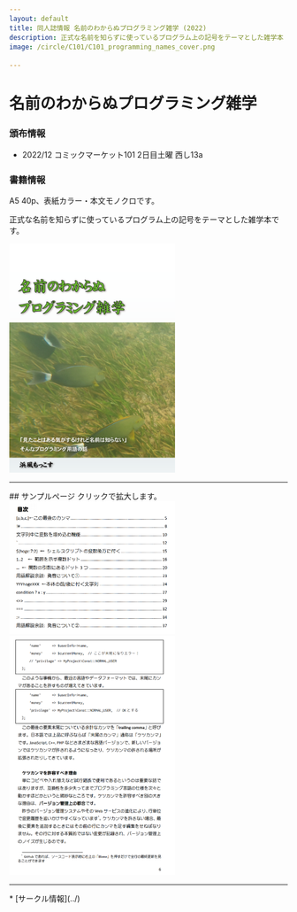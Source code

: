 ```yaml
---
layout: default
title: 同人誌情報 名前のわからぬプログラミング雑学 (2022)
description: 正式な名前を知らずに使っているプログラム上の記号をテーマとした雑学本
image: /circle/C101/C101_programming_names_cover.png

---
```


名前のわからぬプログラミング雑学
====

### 頒布情報

* 2022/12 コミックマーケット101 2日目土曜 西し13a

### 書籍情報
A5 40p、表紙カラー・本文モノクロです。

正式な名前を知らずに使っているプログラム上の記号をテーマとした雑学本です。

<a href="./C101_programming_names_cover.png" rel="lightbox">
  <img src="./C101_programming_names_cover.png" alt="表紙" style="width: 300px;"/>
</a>

<hr/>
## サンプルページ
クリックで拡大します。


<a href="./C101_programming_names_index.png" rel="lightbox">
  <img src="./C101_programming_names_index.png" alt="目次" style="width: 300px;"/>
</a>
<a href="./C101_programming_names_p6.png" rel="lightbox">
  <img src="./C101_programming_names_p6.png" alt="内容サンプル1" style="width: 300px;"/>
</a>

<hr/>
* [サークル情報](../)
